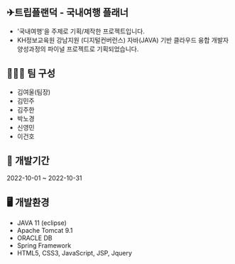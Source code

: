 ## ✈트립플랜덕 - 국내여행 플래너

* '국내여행'을 주제로 기획/제작한 프로젝트입니다.
* KH정보교육원 강남지원 (디지털컨버런스) 자바(JAVA) 기반 클라우드 융합 개발자 양성과정의 파이널 프로젝트로 기획되었습니다.


## 🏃‍♀️🏃‍ 팀 구성 
* 김여울(팀장)
* 김민주
* 김주한
* 박노경
* 신영민
* 이건호

## 📆 개발기간
2022-10-01 ~ 2022-10-31


## 🖥 개발환경
-   JAVA 11 (eclipse)
-   Apache Tomcat 9.1
-   ORACLE DB
-   Spring Framework
-   HTML5, CSS3, JavaScript, JSP, Jquery
